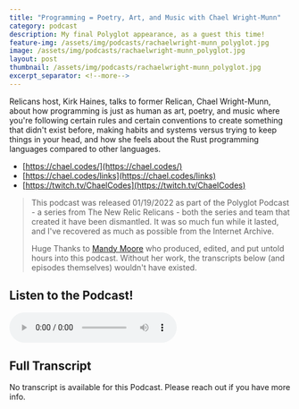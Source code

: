 ```yaml
---
title: "Programming = Poetry, Art, and Music with Chael Wright-Munn"
category: podcast
description: My final Polyglot appearance, as a guest this time!
feature-img: /assets/img/podcasts/rachaelwright-munn_polyglot.jpg
image: /assets/img/podcasts/rachaelwright-munn_polyglot.jpg
layout: post
thumbnail: /assets/img/podcasts/rachaelwright-munn_polyglot.jpg
excerpt_separator: <!--more-->
---
```

Relicans host, Kirk Haines, talks to former Relican, Chael Wright-Munn, about how programming is just as human as art, poetry, and music where you're following certain rules and certain conventions to create something that didn't exist before, making habits and systems versus trying to keep things in your head, and how she feels about the Rust programming languages compared to other languages.
<!--more-->

- [https://chael.codes/](https://chael.codes/)
- [https://chael.codes/links](https://chael.codes/links)
- [https://twitch.tv/ChaelCodes](https://twitch.tv/ChaelCodes)

> This podcast was released 01/19/2022 as part of the Polyglot Podcast - a series from The New Relic Relicans - both the series and team that created it have been dismantled. It was so much fun while it lasted, and I've recovered as much as possible from the Internet Archive.
>
> Huge Thanks to [Mandy Moore](https://mandymoore.tech/) who produced, edited, and put untold hours into this podcast. Without her work, the transcripts below (and episodes themselves) wouldn't have existed.

## Listen to the Podcast!
<audio controls>
  <source src="https://web.archive.org/web/20220120073100/https://audio.buzzsprout.com/l6a2secua8deed75kg2jc7so9p2s" type="audio/mpeg" />
  Your browser doesn't support html5 audio tags. :(
</audio>

## Full Transcript
No transcript is available for this Podcast. Please reach out if you have more info.